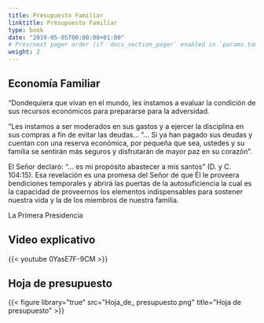 ```yaml
---
title: Presupuesto Familiar
linktitle: Presupuesto Familiar
type: book
date: "2019-05-05T00:00:00+01:00"
# Prev/next pager order (if `docs_section_pager` enabled in `params.toml`)
weight: 2
---
```



## Economía Familiar

“Dondequiera que vivan en el mundo, les instamos a evaluar la condición de sus recursos económicos para prepararse para la adversidad.

“Les instamos a ser moderados en sus gastos y a ejercer la disciplina en sus compras a fin de evitar las deudas… “… Si ya han pagado sus deudas y cuentan con una reserva económica, por pequeña que sea, ustedes y su familia se sentirán más seguros y disfrutarán de mayor paz en su corazón”.

El Señor declaró: “… es mi propósito abastecer a mis santos” (D. y C. 104:15). Esa revelación es una promesa del Señor de que Él le proveera bendiciones temporales y abrirá las puertas de la autosuficiencia la cual es la capacidad de proveernos los elementos indispensables para sostener nuestra vida y la de los miembros de nuestra familia.

   La Primera Presidencia


## Video explicativo

{{< youtube 0YasE7F-9CM >}}


## Hoja de presupuesto

{{< figure library="true" src="Hoja_de_ presupuesto.png" title="Hoja de presupuesto" >}}
